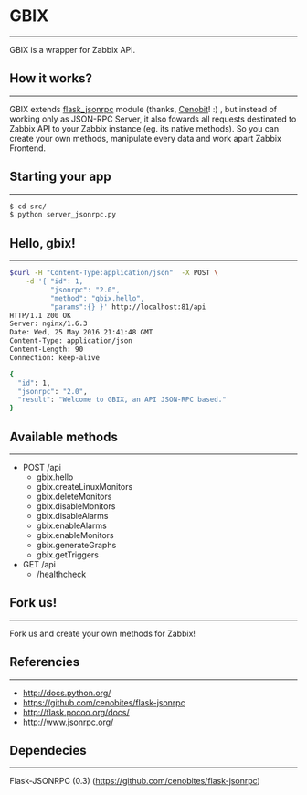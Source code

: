 # **GBIX**
---
GBIX is a wrapper for Zabbix API. 

## How it works?
---
GBIX extends [flask_jsonrpc](https://github.com/cenobites/flask-jsonrpc) module (thanks, [Cenobit](https://github.com/cenobites)! :) , but instead of working only as JSON-RPC Server, it also fowards all 
requests destinated to Zabbix API to your Zabbix instance (eg. its native methods). So you can create your own methods, manipulate
every data and work apart Zabbix Frontend. 

## Starting your app
---
```bash
$ cd src/
$ python server_jsonrpc.py
```

## Hello, gbix!
---
```bash
$curl -H "Content-Type:application/json"  -X POST \
    -d '{ "id": 1,
          "jsonrpc": "2.0",
          "method": "gbix.hello",
          "params":{} }' http://localhost:81/api
HTTP/1.1 200 OK
Server: nginx/1.6.3
Date: Wed, 25 May 2016 21:41:48 GMT
Content-Type: application/json
Content-Length: 90
Connection: keep-alive

{
  "id": 1, 
  "jsonrpc": "2.0", 
  "result": "Welcome to GBIX, an API JSON-RPC based."
}
```

## Available methods
---
* POST /api
    * gbix.hello  
    * gbix.createLinuxMonitors    
    * gbix.deleteMonitors
    * gbix.disableMonitors
    * gbix.disableAlarms
    * gbix.enableAlarms
    * gbix.enableMonitors
    * gbix.generateGraphs
    * gbix.getTriggers
* GET /api
    * /healthcheck 
    
## Fork us!
---
Fork us and create your own methods for Zabbix! 

## Referencies
---
* http://docs.python.org/
* https://github.com/cenobites/flask-jsonrpc
* http://flask.pocoo.org/docs/
* http://www.jsonrpc.org/

## Dependecies
---

Flask-JSONRPC (0.3) (https://github.com/cenobites/flask-jsonrpc)